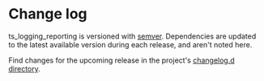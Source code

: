 # Change log

ts_logging_reporting is versioned with [semver](https://semver.org/).
Dependencies are updated to the latest available version during each release, and aren't noted here.

Find changes for the upcoming release in the project's [changelog.d directory](https://github.com/lsst-dm/ts_logging_reporting/tree/main/changelog.d/).

<!-- scriv-insert-here -->
